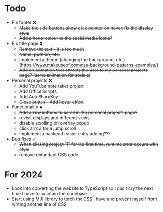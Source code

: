 # Todo
* Fix footer ❌
    * ~~Make the side buttons show click pointer on hover; fix the display style~~
    * ~~Add a hover colour to the social media icons?~~
* Fix title page ❌
    * ~~Remove the text - it is too much~~
    * ~~Name, position, etc.~~
    * Implement a theme (changing the background, etc.) (https://www.makeuseof.com/css-background-patterns-examples/)
    * ~~Add an animation that attracts the user to my personal projects page? (same animation for socials)~~
* Personal projects ❌
    * Add YouTube note taker project
    * Add Office Scripts
    * Add AutoSharpKey
    * ~~Close button - Add hover effect~~
* Functionality ❌
    * ~~Add arrow buttons to scroll in the personal projects page?~~
    * revisit displays and different views 
    * disable scrolling on overlay popup
    * click arrow for a jump scroll
    * implement a backend easier entry adding???
* Bug fixes ✅
    * ~~When clicking project "i" for the first time, runtime error occurs with style~~
    * remove redundant CSS code

# For 2024
* Look into converting the website to TypeScript so I don't cry the next time I have to maintain the codebase
* Start using MUI library to torch the CSS I have and prevent myself from writing another line of CSS